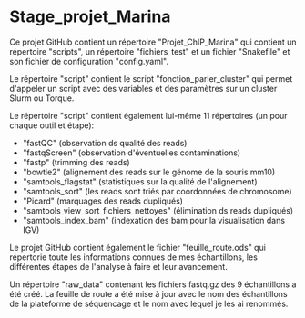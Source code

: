 # Stage_projet_Marina

Ce projet GitHub contient un répertoire "Projet_ChIP_Marina" qui contient un répertoire "scripts", un répertoire "fichiers_test" et un fichier "Snakefile" et son fichier de configuration "config.yaml".


Le répertoire "script" contient le script "fonction_parler_cluster" qui permet d'appeler un script avec des variables et des paramètres sur un cluster Slurm ou Torque. 

Le répertoire "script" contient également lui-même 11 répertoires (un pour chaque outil et étape): 
- "fastQC" (observation ds qualité des reads)
- "fastqScreen" (observation d'éventuelles contaminations)
- "fastp" (trimming des reads)
- "bowtie2" (alignement des reads sur le génome de la souris mm10)
- "samtools_flagstat" (statistiques sur la qualité de l'alignement)
- "samtools_sort" (les reads sont triés par coordonnées de chromosome)
- "Picard" (marquages des reads dupliqués)
- "samtools_view_sort_fichiers_nettoyes" (élimination ds reads dupliqués)
- "samtools_index_bam" (indexation des bam pour la visualisation dans IGV)


Le projet GitHub contient également le fichier "feuille_route.ods" qui répertorie toute les informations connues de mes échantillons, les différentes étapes de l'analyse à faire et leur avancement.

Un répertoire "raw_data" contenant les fichiers fastq.gz des 9 échantillons a été créé.
La feuille de route a été mise à jour avec le nom des échantillons de la plateforme de séquencage et le nom avec lequel je les ai renommés.
